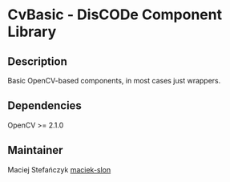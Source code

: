CvBasic - DisCODe Component Library
===================================

Description
-----------

Basic OpenCV-based components, in most cases just wrappers.

Dependencies
------------

OpenCV >= 2.1.0

Maintainer
----------

Maciej Stefańczyk [maciek-slon](https://github.com/maciek-slon)

